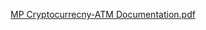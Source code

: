 [MP Cryptocurrecny-ATM Documentation.pdf](https://github.com/Veltabex/Cryptocurrency-ATM/files/14607837/MP.Cryptocurrecny-ATM.Documentation.pdf)
